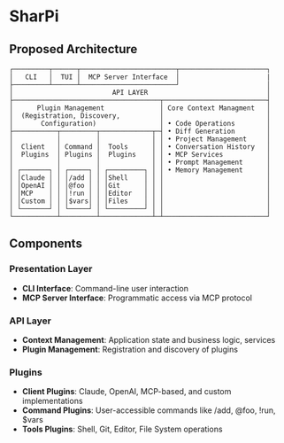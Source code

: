 # SharPi

## Proposed Architecture

```
┌─────────┬──────┬────────────────────────┬──────────────────────┐
│   CLI   │  TUI │  MCP Server Interface  │                      |
├─────────┴──────┴────────────────────────┘                      │
│                         API LAYER                              │
├─────────────────────────────────────┬──────────────────────────┤
│      Plugin Management              │ Core Context Managment   │
│  (Registration, Discovery,          │                          │
│       Configuration)                │ • Code Operations        │
├───────────┬─────────┬─────────────┬─┤ • Diff Generation        │
│           │         │             │ │ • Project Management     │
│  Client   │ Command │  Tools      │ │ • Conversation History   │
│  Plugins  │ Plugins │  Plugins    │ │ • MCP Services           │
│           │         │             │ │ • Prompt Management      │
│ ┌───────┐ │ ┌─────┐ │ ┌─────────┐ │ │ • Memory Management      │
│ │Claude │ │ │/add │ │ │Shell    │ │ │                          │
│ │OpenAI │ │ │@foo │ │ │Git      │ │ │                          │
│ │MCP    │ │ │!run │ │ │Editor   │ │ │                          │
│ │Custom │ │ │$vars│ │ │Files    │ │ │                          │
│ └───────┘ │ └─────┘ │ └─────────┘ │ │                          │
└───────────┴─────────┴─────────────┴─┴──────────────────────────┘
```

## Components

### Presentation Layer
- **CLI Interface**: Command-line user interaction
- **MCP Server Interface**: Programmatic access via MCP protocol

### API Layer
- **Context Management**: Application state and business logic, services
- **Plugin Management**: Registration and discovery of plugins

### Plugins
- **Client Plugins**: Claude, OpenAI, MCP-based, and custom implementations
- **Command Plugins**: User-accessible commands like /add, @foo, !run, $vars
- **Tools Plugins**: Shell, Git, Editor, File System operations
